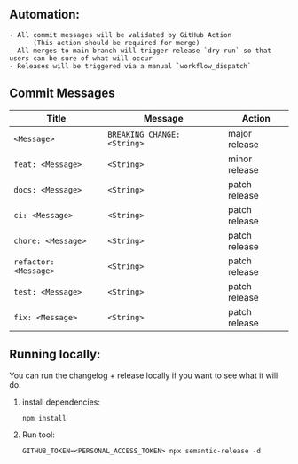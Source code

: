 


## Automation:
    - All commit messages will be validated by GitHub Action
        - (This action should be required for merge)
    - All merges to main branch will trigger release `dry-run` so that users can be sure of what will occur
    - Releases will be triggered via a manual `workflow_dispatch`

## Commit Messages


| Title      | Message | Action |
| ----------- | ----------- |----------- |
| `<Message>`      |  `BREAKING CHANGE: <String>`       | major release|
| `feat: <Message>`      |  `<String>`       | minor release|
| `docs: <Message>`      |  `<String>`       | patch release|
| `ci: <Message>`      |  `<String>`       | patch release|
| `chore: <Message>`      |  `<String>`       | patch release|
| `refactor: <Message>`      |  `<String>`       | patch release|
| `test: <Message>`      |  `<String>`       | patch release|
| `fix: <Message>`      |  `<String>`      | patch release|
    
    

## Running locally:

You can run the changelog + release locally if you want to see what it will do:

1. install dependencies:

    `npm install`
2. Run tool:

    `GITHUB_TOKEN=<PERSONAL_ACCESS_TOKEN> npx semantic-release -d`



            
            
            
            
            
            